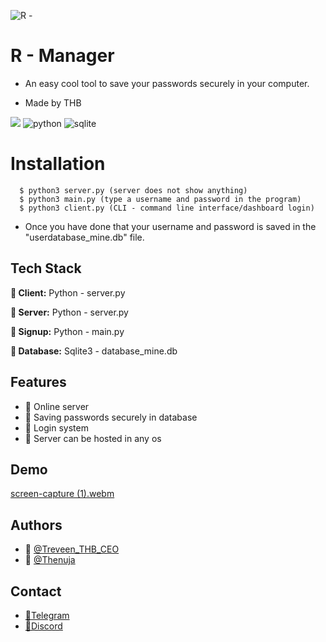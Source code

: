![R -](https://user-images.githubusercontent.com/97717488/209462590-cb4bb5be-490d-44f5-8464-1a972c58840d.png)


# R - Manager 

 * An easy cool tool to save your passwords securely in your computer.

 * Made by THB 
 

 ![](https://img.shields.io/pypi/l/hashlib?color=yellow&logo=python)
 ![python](https://img.shields.io/badge/Python-v3.10-3776AB?style=for_the_badge&logo=Python)
 ![sqlite](https://img.shields.io/badge/Sqlite-v3-003B57?style=for_the_badge&logo=Sqlite)
 
# Installation
      
      $ python3 server.py (server does not show anything)
      $ python3 main.py (type a username and password in the program)
      $ python3 client.py (CLI - command line interface/dashboard login)

* Once you have done that your username and password is saved in the "userdatabase_mine.db" file.



## Tech Stack

**🤖 Client:** Python - server.py

**🤖 Server:** Python - server.py

**🤖 Signup:** Python - main.py 

**🤖 Database:** Sqlite3 - database_mine.db 


## Features

- 🤖 Online server 
- 🤖 Saving passwords securely in database 
- 🤖 Login system
- 🤖 Server can be hosted in any os 

## Demo

[screen-capture (1).webm](https://user-images.githubusercontent.com/97717488/209463033-d6110015-d54b-488b-8cf9-db62ffe293db.webm)



## Authors

- 🤖 [@Treveen_THB_CEO](https://github.com/Hirukshacoder)
- 🤖 [@Thenuja](https://github.com/tmanumsl)

## Contact

- [📱Telegram](https://t.me/+wrtEUZA9_j8yMjM9)
- [💽Discord](https://discord.com/channels/1050402536336654436/1050417547499028491)


